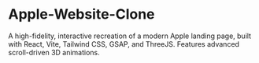 # Apple-Website-Clone
A high-fidelity, interactive recreation of a modern Apple landing page, built with React, Vite, Tailwind CSS, GSAP, and ThreeJS. Features advanced scroll-driven 3D animations.
